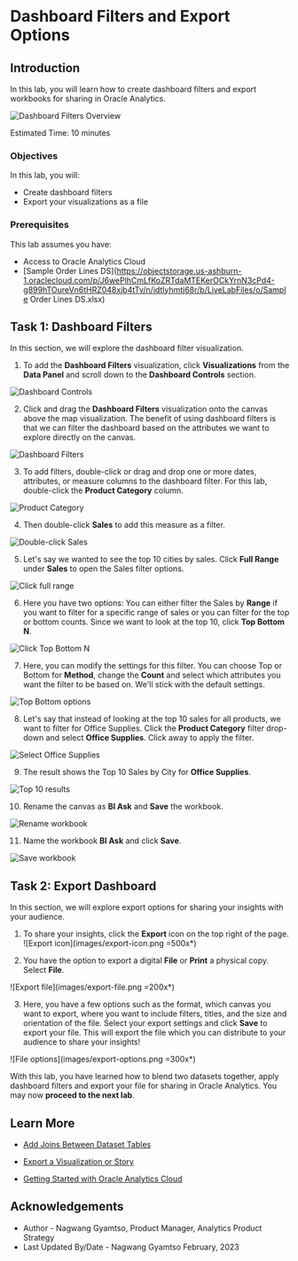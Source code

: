 # Dashboard Filters and Export Options

## Introduction

In this lab, you will learn how to create dashboard filters and export workbooks for sharing in Oracle Analytics.

  ![Dashboard Filters Overview](images/filters-overview.png)

Estimated Time: 10 minutes

### Objectives

In this lab, you will:
* Create dashboard filters
* Export your visualizations as a file

### Prerequisites

This lab assumes you have:
* Access to Oracle Analytics Cloud
* [Sample Order Lines DS](https://objectstorage.us-ashburn-1.oraclecloud.com/p/J6wePlhCmLfKoZRTdaMTEKerOCkYrnN3cPd4-g899hTOureVn6tHRZ048xjb4tTv/n/idtlyhmtj68r/b/LiveLabFiles/o/Sample Order Lines DS.xlsx)

## Task 1: Dashboard Filters
In this section, we will explore the dashboard filter visualization.

1. To add the **Dashboard Filters** visualization, click **Visualizations** from the **Data Panel** and scroll down to the **Dashboard Controls** section.

  ![Dashboard Controls](images/dashboard-controls.png)

2. Click and drag the **Dashboard Filters** visualization onto the canvas above the map visualization. The benefit of using dashboard filters is that we can filter the dashboard based on the attributes we want to explore directly on the canvas.

  ![Dashboard Filters](images/drag-dashboard-filters.png)

3. To add filters, double-click or drag and drop one or more dates, attributes, or measure columns to the dashboard filter. For this lab, double-click the **Product Category** column.

  ![Product Category](images/product-category.png)

4. Then double-click **Sales** to add this measure as a filter.

  ![Double-click Sales](images/dc-sales.png)

5. Let's say we wanted to see the top 10 cities by sales. Click **Full Range** under **Sales** to open the Sales filter options.

  ![Click full range](images/full-range.png)

6. Here you have two options: You can either filter the Sales by **Range** if you want to filter for a specific range of sales or you can filter for the top or bottom counts. Since we want to look at the top 10, click **Top Bottom N**.

  ![Click Top Bottom N](images/top-bottom-n.png)

7. Here, you can modify the settings for this filter. You can choose Top or Bottom for **Method**, change the **Count** and select which attributes you want the filter to be based on. We'll stick with the default settings.

  ![Top Bottom options](images/top-bottom-options.png)

8. Let's say that instead of looking at the top 10 sales for all products, we want to filter for Office Supplies. Click the **Product Category** filter drop-down and select **Office Supplies**. Click away to apply the filter.

  ![Select Office Supplies](images/select-office-supplies.png)

9. The result shows the Top 10 Sales by City for **Office Supplies**.

  ![Top 10 results](images/top-ten-results.png)

10. Rename the canvas as **BI Ask** and **Save** the workbook.

  ![Rename workbook](images/rename-save.png)

11. Name the workbook **BI Ask** and click **Save**.

  ![Save workbook](images/save-workbook.png)


## Task 2: Export Dashboard
In this section, we will explore export options for sharing your insights with your audience.

1. To share your insights, click the **Export** icon on the top right of the page.
  ![Export icon](images/export-icon.png =500x*)

2. You have the option to export a digital **File** or **Print** a physical copy. Select **File**.

  ![Export file](images/export-file.png =200x*)

3. Here, you have a few options such as the format, which canvas you want to export, where you want to include filters, titles, and the size and orientation of the file. Select your export settings and click **Save** to export your file. This will export the file which you can distribute to your audience to share your insights!

  ![File options](images/export-options.png =300x*)

With this lab, you have learned how to blend two datasets together, apply dashboard filters and export your file for sharing in Oracle Analytics. You may now **proceed to the next lab**.

## Learn More
* [Add Joins Between Dataset Tables](https://docs.oracle.com/en/cloud/paas/analytics-cloud/acubi/add-joins-dataset-tables.html)

* [Export a Visualization or Story](https://docs.oracle.com/en/cloud/paas/analytics-cloud/acubi/export-visualization-or-story.html)

* [Getting Started with Oracle Analytics Cloud](https://docs.oracle.com/en/cloud/paas/analytics-cloud/acsgs/what-is-oracle-analytics-cloud.html#GUID-E68C8A55-1342-43BB-93BC-CA24E353D873)


## Acknowledgements
* Author - Nagwang Gyamtso, Product Manager, Analytics Product Strategy
* Last Updated By/Date - Nagwang Gyamtso February, 2023
